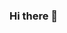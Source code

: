### Hi there 👋

<!--
**elida1412/elida1412** is a ✨ _special_ ✨ repository because its `README.md` (this file) appears on your GitHub profile.

![](https://github.com/hebertdev1/hebertdev1/blob/master/javascript.gif)

## Hello! I'm Elida Domínguez, Planification and control ENSA. Experienced Electrical Engineering Specialist with a demonstrated history of working in the oil & energy industry. Skilled in AutoCAD, C++, SAP ERP, Maximo and Leadership. Strong operations professional with Bachelor's degree in system electric and automation and additional Bachelor's degree focused in Ingeniería Mecatrónica from Universidad Latina de Panamá. 

### Donde me puedes encontrar

_Personal_
* :star::blush: Red de trabajo **[Linkedin](https://www.linkedin.com/in/elida-dom%C3%ADnguez-057965181/)** :v:
Here are some ideas to get you started:

- 🔭 I’m currently working on ...
- 🌱 I’m currently learning ...
- 👯 I’m looking to collaborate on ...
- 🤔 I’m looking for help with ...
- 💬 Ask me about ...
- 📫 How to reach me: ...
- 😄 Pronouns: ...
- ⚡ Fun fact: ...
-->
